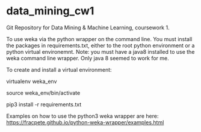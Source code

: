 # data_mining_cw1
Git Repository for Data Mining &amp; Machine Learning, coursework 1.

To use weka via the python wrapper on the command line. You must install the packages in requirements.txt, either to the root python environment or a python virtual environemnt. Note: you must have a java8 installed to use the weka command line wrapper. Only java 8 seemed to work for me.

To create and install a virtual environment:

virtualenv weka_env

source weka_env/bin/activate

pip3 install -r requirements.txt

Examples on how to use the python3 weka wrapper are here: https://fracpete.github.io/python-weka-wrapper/examples.html

